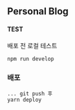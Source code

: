 ## Personal Blog

#### TEST
배포 전 로컬 테스트
```
npm run develop
```


### 배포
```
... git push 후
yarn deploy
```
